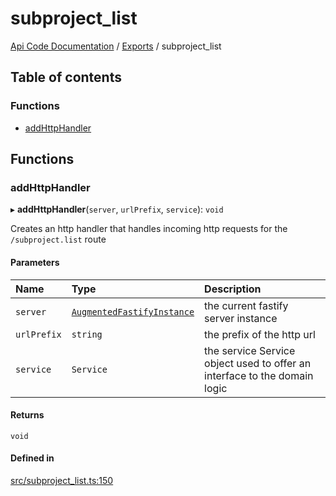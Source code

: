 # subproject\_list
 
[Api Code Documentation](../README.md) / [Exports](../modules.md) / subproject\_list

## Table of contents

### Functions

- [addHttpHandler](subproject_list.md#addhttphandler)

## Functions

### addHttpHandler

▸ **addHttpHandler**(`server`, `urlPrefix`, `service`): `void`

Creates an http handler that handles incoming http requests for the `/subproject.list` route

#### Parameters

| Name | Type | Description |
| :------ | :------ | :------ |
| `server` | [`AugmentedFastifyInstance`](../interfaces/types.AugmentedFastifyInstance.md) | the current fastify server instance |
| `urlPrefix` | `string` | the prefix of the http url |
| `service` | `Service` | the service Service object used to offer an interface to the domain logic |

#### Returns

`void`

#### Defined in

[src/subproject_list.ts:150](https://github.com/openkfw/TruBudget/blob/d07ad94/api/src/subproject_list.ts#L150)
